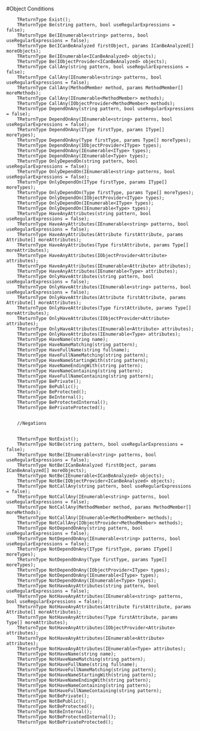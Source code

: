 #Object Conditions

    	TReturnType Exist();
        TReturnType Be(string pattern, bool useRegularExpressions = false);
        TReturnType Be(IEnumerable<string> patterns, bool useRegularExpressions = false);
        TReturnType Be(ICanBeAnalyzed firstObject, params ICanBeAnalyzed[] moreObjects);
        TReturnType Be(IEnumerable<ICanBeAnalyzed> objects);
        TReturnType Be(IObjectProvider<ICanBeAnalyzed> objects);
        TReturnType CallAny(string pattern, bool useRegularExpressions = false);
        TReturnType CallAny(IEnumerable<string> patterns, bool useRegularExpressions = false);
        TReturnType CallAny(MethodMember method, params MethodMember[] moreMethods);
        TReturnType CallAny(IEnumerable<MethodMember> methods);
        TReturnType CallAny(IObjectProvider<MethodMember> methods);
        TReturnType DependOnAny(string pattern, bool useRegularExpressions = false);
        TReturnType DependOnAny(IEnumerable<string> patterns, bool useRegularExpressions = false);
        TReturnType DependOnAny(IType firstType, params IType[] moreTypes);
        TReturnType DependOnAny(Type firstType, params Type[] moreTypes);
        TReturnType DependOnAny(IObjectProvider<IType> types);
        TReturnType DependOnAny(IEnumerable<IType> types);
        TReturnType DependOnAny(IEnumerable<Type> types);
        TReturnType OnlyDependOn(string pattern, bool useRegularExpressions = false);
        TReturnType OnlyDependOn(IEnumerable<string> patterns, bool useRegularExpressions = false);
        TReturnType OnlyDependOn(IType firstType, params IType[] moreTypes);
        TReturnType OnlyDependOn(Type firstType, params Type[] moreTypes);
        TReturnType OnlyDependOn(IObjectProvider<IType> types);
        TReturnType OnlyDependOn(IEnumerable<IType> types);
        TReturnType OnlyDependOn(IEnumerable<Type> types);
        TReturnType HaveAnyAttributes(string pattern, bool useRegularExpressions = false);
        TReturnType HaveAnyAttributes(IEnumerable<string> patterns, bool useRegularExpressions = false);
        TReturnType HaveAnyAttributes(Attribute firstAttribute, params Attribute[] moreAttributes);
        TReturnType HaveAnyAttributes(Type firstAttribute, params Type[] moreAttributes);
        TReturnType HaveAnyAttributes(IObjectProvider<Attribute> attributes);
        TReturnType HaveAnyAttributes(IEnumerable<Attribute> attributes);
        TReturnType HaveAnyAttributes(IEnumerable<Type> attributes);
        TReturnType OnlyHaveAttributes(string pattern, bool useRegularExpressions = false);
        TReturnType OnlyHaveAttributes(IEnumerable<string> patterns, bool useRegularExpressions = false);
        TReturnType OnlyHaveAttributes(Attribute firstAttribute, params Attribute[] moreAttributes);
        TReturnType OnlyHaveAttributes(Type firstAttribute, params Type[] moreAttributes);
        TReturnType OnlyHaveAttributes(IObjectProvider<Attribute> attributes);
        TReturnType OnlyHaveAttributes(IEnumerable<Attribute> attributes);
        TReturnType OnlyHaveAttributes(IEnumerable<Type> attributes);
        TReturnType HaveName(string name);
        TReturnType HaveNameMatching(string pattern);
        TReturnType HaveFullName(string fullname);
        TReturnType HaveFullNameMatching(string pattern);
        TReturnType HaveNameStartingWith(string pattern);
        TReturnType HaveNameEndingWith(string pattern);
        TReturnType HaveNameContaining(string pattern);
        TReturnType HaveFullNameContaining(string pattern);
        TReturnType BePrivate();
        TReturnType BePublic();
        TReturnType BeProtected();
        TReturnType BeInternal();
        TReturnType BeProtectedInternal();
        TReturnType BePrivateProtected();


        //Negations


        TReturnType NotExist();
        TReturnType NotBe(string pattern, bool useRegularExpressions = false);
        TReturnType NotBe(IEnumerable<string> patterns, bool useRegularExpressions = false);
        TReturnType NotBe(ICanBeAnalyzed firstObject, params ICanBeAnalyzed[] moreObjects);
        TReturnType NotBe(IEnumerable<ICanBeAnalyzed> objects);
        TReturnType NotBe(IObjectProvider<ICanBeAnalyzed> objects);
        TReturnType NotCallAny(string pattern, bool useRegularExpressions = false);
        TReturnType NotCallAny(IEnumerable<string> patterns, bool useRegularExpressions = false);
        TReturnType NotCallAny(MethodMember method, params MethodMember[] moreMethods);
        TReturnType NotCallAny(IEnumerable<MethodMember> methods);
        TReturnType NotCallAny(IObjectProvider<MethodMember> methods);
        TReturnType NotDependOnAny(string pattern, bool useRegularExpressions = false);
        TReturnType NotDependOnAny(IEnumerable<string> patterns, bool useRegularExpressions = false);
        TReturnType NotDependOnAny(IType firstType, params IType[] moreTypes);
        TReturnType NotDependOnAny(Type firstType, params Type[] moreTypes);
        TReturnType NotDependOnAny(IObjectProvider<IType> types);
        TReturnType NotDependOnAny(IEnumerable<IType> types);
        TReturnType NotDependOnAny(IEnumerable<Type> types);
        TReturnType NotHaveAnyAttributes(string pattern, bool useRegularExpressions = false);
        TReturnType NotHaveAnyAttributes(IEnumerable<string> patterns, bool useRegularExpressions = false);
        TReturnType NotHaveAnyAttributes(Attribute firstAttribute, params Attribute[] moreAttributes);
        TReturnType NotHaveAnyAttributes(Type firstAttribute, params Type[] moreAttributes);
        TReturnType NotHaveAnyAttributes(IObjectProvider<Attribute> attributes);
        TReturnType NotHaveAnyAttributes(IEnumerable<Attribute> attributes);
        TReturnType NotHaveAnyAttributes(IEnumerable<Type> attributes);
        TReturnType NotHaveName(string name);
        TReturnType NotHaveNameMatching(string pattern);
        TReturnType NotHaveFullName(string fullname);
        TReturnType NotHaveFullNameMatching(string pattern);
        TReturnType NotHaveNameStartingWith(string pattern);
        TReturnType NotHaveNameEndingWith(string pattern);
        TReturnType NotHaveNameContaining(string pattern);
        TReturnType NotHaveFullNameContaining(string pattern);
        TReturnType NotBePrivate();
        TReturnType NotBePublic();
        TReturnType NotBeProtected();
        TReturnType NotBeInternal();
        TReturnType NotBeProtectedInternal();
        TReturnType NotBePrivateProtected();
